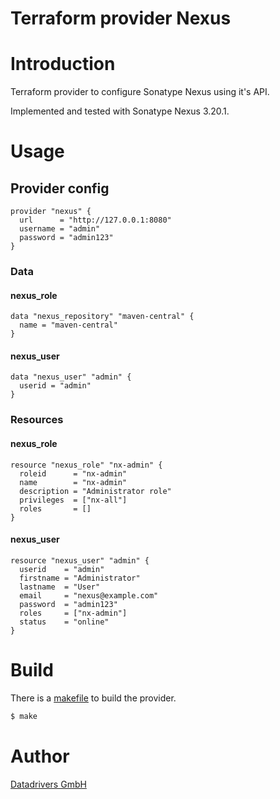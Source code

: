 Terraform provider Nexus
==========

# Introduction

Terraform provider to configure Sonatype Nexus using it's API.

Implemented and tested with Sonatype Nexus 3.20.1.

# Usage

## Provider config

```hcl
provider "nexus" {
  url      = "http://127.0.0.1:8080"
  username = "admin"
  password = "admin123"
}
```

### Data

#### nexus_role

```hcl
data "nexus_repository" "maven-central" {
  name = "maven-central"
}
```

#### nexus_user

```hcl
data "nexus_user" "admin" {
  userid = "admin"
}
```

### Resources

#### nexus_role

```hcl
resource "nexus_role" "nx-admin" {
  roleid      = "nx-admin"
  name        = "nx-admin"
  description = "Administrator role"
  privileges  = ["nx-all"]
  roles       = []
}
```

#### nexus_user

```hcl
resource "nexus_user" "admin" {
  userid    = "admin"
  firstname = "Administrator"
  lastname  = "User"
  email     = "nexus@example.com"
  password  = "admin123"
  roles     = ["nx-admin"]
  status    = "online"
}
```

# Build

There is a [makefile](./GNUmakefile) to build the provider.

```sh
$ make
```

# Author

[Datadrivers GmbH](https://www.datadrivers.de)